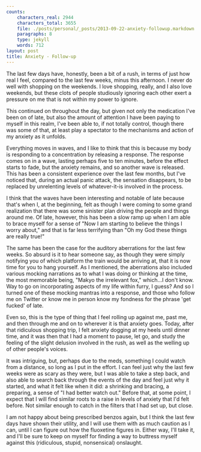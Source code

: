 ```yaml
---
counts:
    characters_real: 2944
    characters_total: 3655
    file: ./posts/personal/_posts/2013-09-22-anxiety-followup.markdown
    paragraphs: 8
    type: jekyll
    words: 712
layout: post
title: Anxiety - Follow-up
---
```


The last few days have, honestly, been a bit of a rush, in terms of just how
real I feel, compared to the last few weeks, minus this afternoon.  I never do
well with shopping on the weekends.  I love shopping, really, and I also love
weekends, but these clots of people studiously ignoring each other exert a
pressure on me that is not within my power to ignore.

This continued on throughout the day, but given not only the medication I've
been on of late, but also the amount of attention I have been paying to myself
in this realm, I've been able to, if not totally control, though there was some
of that, at least play a spectator to the mechanisms and action of my anxiety as
it unfolds.

Everything moves in waves, and I like to think that this is because my body is
responding to a concentration by releasing a response.  The response comes on in
a wave, lasting perhaps five to ten minutes, before the effect starts to fade,
but the anxiety remains, and so another wave is released.  This has been a
consistent experience over the last few months, but I've noticed that, during an
actual panic attack, the sensation disappears, to be replaced by unrelenting
levels of whatever-it-is involved in the process.

I think that the waves have been interesting and notable of late because that's
when I, at the beginning, felt as though I were coming to some grand realization
that there was some sinister plan driving the people and things around me.  Of
late, however, this has been a slow ramp up when I am able to brace myself for a
sense of "Now I am starting to believe the things I worry about," and that is
far less terrifying than "Oh my God these things are really true!"

The same has been the case for the auditory aberrations for the last few weeks.
So absurd is it to hear someone say, as though they were simply notifying you of
which platform the train would be arriving at, that it is now time for you to
hang yourself.  As I mentioned, the aberrations also included various mocking
narrations as to what I was doing or thinking at the time, the most memorable
being, "Makyo the irrelevant fox," which...I don't know.  Way to go on
incorporating aspects of my life within furry, I guess?  And so I turned one of
these mocking mantras into a response, and those who follow me on Twitter or
know me in person know my fondness for the phrase 'get fucked' of late.

Even so, this is the type of thing that I feel rolling up against me, past me,
and then through me and on to wherever it is that anxiety goes.  Today, after
that ridiculous shopping trip, I felt anxiety dogging at my heels until dinner
time, and it was then that I had a moment to pause, let go, and study the
feeling of the slight delusion involved in the rush, as well as the welling up
of other people's voices.

It was intriguing, but, perhaps due to the meds, something I could watch from a
distance, so long as I put in the effort.  I can feel just why the last few
weeks were as scary as they were, but I was able to take a step back, and also
able to search back through the events of the day and feel just why it started,
and what it felt like when it did: a shrinking and bracing, a preparing, a sense
of "I had better watch out."  Before that, at some point, I expect that I will
find similar roots to a raise in levels of anxiety that I'd felt before.  Not
similar enough to catch in the filters that I had set up, but close.

I am not happy about being prescribed benzos again, but I think the last few
days have shown their utility, and I will use them with as much caution as I
can, until I can figure out how the fluoxetine figures in.  Either way, I'll
take it, and I'll be sure to keep on myself for finding a way to buttress myself
against this (ridiculous, stupid, nonsensical) onslaught.
